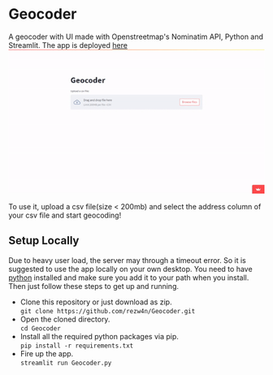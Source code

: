 # Geocoder
A geocoder with UI made with Openstreetmap's Nominatim API, Python and Streamlit.
The app is deployed [here](https://share.streamlit.io/rezw4n/geocoder/Geocoder.py)  
![Geocoder](https://raw.githubusercontent.com/rezw4n/Geocoder/master/Animation.gif "Geocoder")

To use it, upload a csv file(size < 200mb) and select the address column of your csv file and start geocoding!

## Setup Locally  
Due to heavy user load, the server may through a timeout error. So it is suggested to use the app locally on your own desktop. You need to have [python](https://www.python.org/) installed and make sure you add it to your path when you install. Then just follow these steps to get up and running.   
- Clone this repository or just download as zip.  
```git clone https://github.com/rezw4n/Geocoder.git```  
- Open the cloned directory.  
```cd Geocoder```  
- Install all the required python packages via pip.  
```pip install -r requirements.txt```  
- Fire up the app.  
```streamlit run Geocoder.py```
